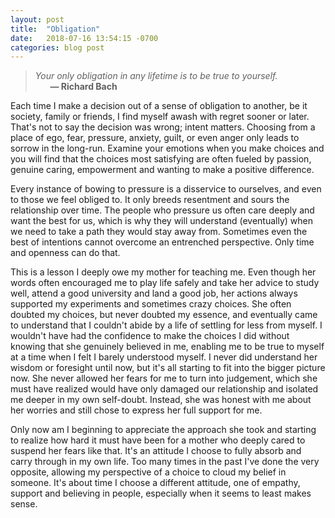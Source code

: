 ```yaml
---
layout: post
title:  "Obligation"
date:   2018-07-16 13:54:15 -0700
categories: blog post
---
```


>*Your only obligation in any lifetime is to be true to yourself.* 
 <br>&nbsp;&nbsp;&nbsp;&nbsp;&nbsp;&nbsp;__&mdash; Richard Bach__ 

Each time I make a decision out of a sense of obligation to another, be it society, family or friends, I find myself awash with regret sooner or later. That's not to say the decision was wrong; intent matters. Choosing from a place of ego, fear, pressure, anxiety, guilt, or even anger only leads to sorrow in the long-run. Examine your emotions when you make choices and you will find that the choices most satisfying are often fueled by passion, genuine caring, empowerment and wanting to make a positive difference. 

Every instance of bowing to pressure is a disservice to ourselves, and even to those we feel obliged to. It only breeds resentment and sours the relationship over time. The people who pressure us often care deeply and want the best for us, which is why they will understand (eventually) when we need to take a path they would stay away from. Sometimes even the best of intentions cannot overcome an entrenched perspective. Only time and openness can do that. 

This is a lesson I deeply owe my mother for teaching me. Even though her words often encouraged me to play life safely and take her advice to study well, attend a good university and land a good job, her actions always supported my experiments and sometimes crazy choices. She often doubted my choices, but never doubted my essence, and eventually came to understand that I couldn't abide by a life of settling for less from myself. I wouldn't have had the confidence to make the choices I did without knowing that she genuinely believed in me, enabling me to be true to myself at a time when I felt I barely understood myself. I never did understand her wisdom or foresight until now, but it's all starting to fit into the bigger picture now. She never allowed her fears for me to turn into judgement, which she must have realized would have only damaged our relationship and isolated me deeper in my own self-doubt. Instead, she was honest with me about her worries and still chose to express her full support for me. 

Only now am I beginning to appreciate the approach she took and starting to realize how hard it must have been for a mother who deeply cared to suspend her fears like that. It's an attitude I choose to fully absorb and carry through in my own life. Too many times in the past I've done the very opposite, allowing my perspective of a choice to cloud my belief in someone. It's about time I choose a different attitude, one of empathy, support and believing in people, especially when it seems to least makes sense. 







